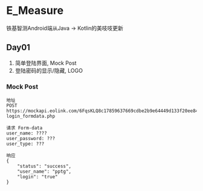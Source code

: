 # E_Measure
铁基智测Android端从Java -> Kotlin的美吱吱更新
## Day01
1. 简单登陆界面, Mock Post
2. 登陆密码的显示/隐藏, LOGO

### Mock Post
```
地址
POST https://mockapi.eolink.com/6FqsKLQ8c17859637669cdbe2b9e64449d133f20ee8428f/user/
login_formdata.php

请求 Form-data
user_name: ????
user_password: ???
user_type: ???

响应
{
    "status": "success",
    "user_name": "pptg",
    "login": "true"
}
```
